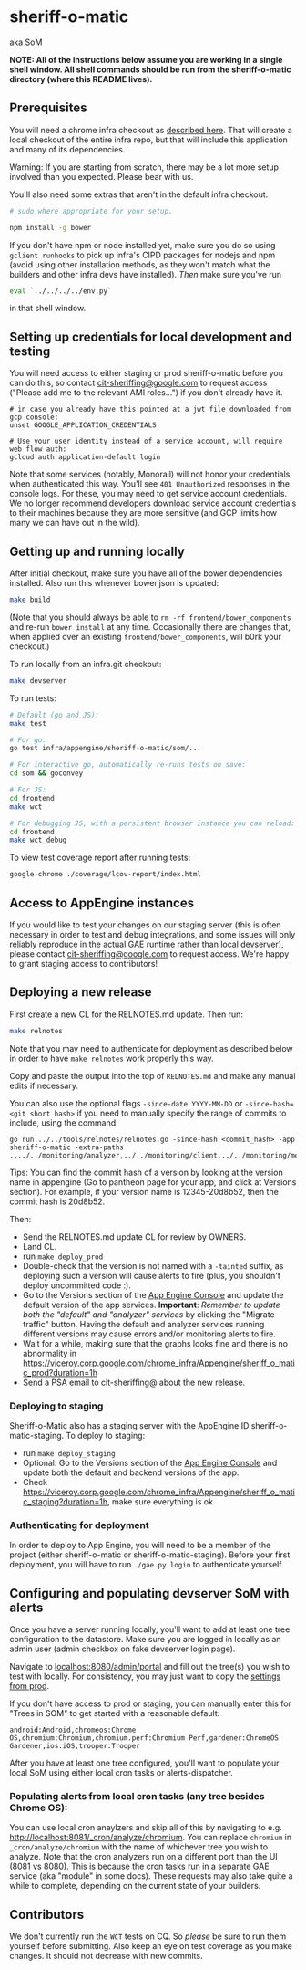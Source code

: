 # sheriff-o-matic

aka SoM

**NOTE: All of the instructions below assume you are working in a single shell
window. All shell commands should be run from the sheriff-o-matic directory
(where this README lives).**

## Prerequisites

You will need a chrome infra checkout as
[described here](https://chromium.googlesource.com/infra/infra/). That will
create a local checkout of the entire infra repo, but that will include this
application and many of its dependencies.

Warning: If you are starting from scratch, there may be a lot more setup involved
than you expected. Please bear with us.

You'll also need some extras that aren't in the default infra checkout.

```sh
# sudo where appropriate for your setup.

npm install -g bower
```

If you don't have npm or node installed yet, make sure you do so using
`gclient runhooks` to pick up infra's CIPD packages for nodejs and
npm (avoid using other installation methods, as they won't match what
the builders and other infra devs have installed). *Then* make sure you've
run

```sh
eval `../../../../env.py`
```
in that shell window.

## Setting up credentials for local development and testing

You will need access to either staging or prod
sheriff-o-matic before you can do this, so contact cit-sheriffing@google.com
to request access ("Please add me to the relevant AMI roles...") if you don't already have it.

```
# in case you already have this pointed at a jwt file downloaded from gcp console:
unset GOOGLE_APPLICATION_CREDENTIALS

# Use your user identity instead of a service account, will require web flow auth:
gcloud auth application-default login
```

Note that some services (notably, Monorail) will not honor your credentials when
authenticated this way. You'll see `401 Unauthorized` responses in the console logs.
For these, you may need to get service account credentials.
We no longer recommend developers download service account credentials to their machines
because they are more sensitive (and GCP limits how many we can have out in the wild).

## Getting up and running locally

After initial checkout, make sure you have all of the bower dependencies
installed. Also run this whenever bower.json is updated:

```sh
make build
```

(Note that you should always be able to `rm -rf frontend/bower_components`
and re-run `bower install` at any time. Occasionally there are changes that,
when applied over an existing `frontend/bower_components`, will b0rk your
checkout.)

To run locally from an infra.git checkout:
```sh
make devserver
```

To run tests:
```sh
# Default (go and JS):
make test

# For go:
go test infra/appengine/sheriff-o-matic/som/...

# For interactive go, automatically re-runs tests on save:
cd som && goconvey

# For JS:
cd frontend
make wct

# For debugging JS, with a persistent browser instance you can reload:
cd frontend
make wct_debug
```

To view test coverage report after running tests:
```sh
google-chrome ./coverage/lcov-report/index.html
```
## Access to AppEngine instances

If you would like to test your changes on our staging server (this is often
necessary in order to test and debug integrations, and some issues will
only reliably reproduce in the actual GAE runtime rather than local devserver),
please contact cit-sheriffing@google.com to request access. We're happy to
grant staging access to contributors!

## Deploying a new release

First create a new CL for the RELNOTES.md update. Then run:
```sh
make relnotes
```

Note that you may need to authenticate for deployment as
described below in order to have `make relnotes` work properly this way.

Copy and paste the output into the top of `RELNOTES.md` and make any manual
edits if necessary.

You can also use the optional flags `-since-date YYYY-MM-DD` or
`-since-hash=<git short hash>` if you need to manually specify the range
of commits to include, using the command
```
go run ../../tools/relnotes/relnotes.go -since-hash <commit_hash> -app sheriff-o-matic -extra-paths .,../../monitoring/analyzer,../../monitoring/client,../../monitoring/messages
```

Tips: You can find the commit hash of a version by looking at the version name in appengine (Go to pantheon page for your app, and click at Versions section). For example, if your version name is 12345-20d8b52, then the commit hash is 20d8b52.

Then:

- Send the RELNOTES.md update CL for review by OWNERS.
- Land CL.
- run `make deploy_prod`
- Double-check that the version is not named with a `-tainted` suffix, as deploying
such a version will cause alerts to fire (plus, you shouldn't deploy uncommitted code :).
- Go to the Versions section of the
[App Engine Console](https://appengine.google.com/) and update the default
version of the app services. **Important**: *Remember to update both the "default" and "analyzer"
services* by clicking the "Migrate traffic" button. Having the default and analyzer services running different versions
may cause errors and/or monitoring alerts to fire.
- Wait for a while, making sure that the graphs looks fine and there is no abnormality in https://viceroy.corp.google.com/chrome_infra/Appengine/sheriff_o_matic_prod?duration=1h
- Send a PSA email to cit-sheriffing@ about the new release.

### Deploying to staging

Sheriff-o-Matic also has a staging server with the AppEngine ID
sheriff-o-matic-staging. To deploy to staging:

- run `make deploy_staging`
- Optional: Go to the Versions section of the
[App Engine Console](https://appengine.google.com/) and update both the default
and backend versions of the app.
- Check https://viceroy.corp.google.com/chrome_infra/Appengine/sheriff_o_matic_staging?duration=1h, make sure everything is ok

### Authenticating for deployment

In order to deploy to App Engine, you will need to be a member of the
project (either sheriff-o-matic or sheriff-o-matic-staging). Before your first
deployment, you will have to run `./gae.py login` to authenticate yourself.

## Configuring and populating devserver SoM with alerts

Once you have a server running locally, you'll want to add at least one
tree configuration to the datastore. Make sure you are logged in locally
as an admin user (admin checkbox on fake devserver login page).

Navigate to [localhost:8080/admin/portal](http://localhost:8080/admin/portal)
and fill out the tree(s) you wish to test with locally. For consistency, you
may just want to copy the [settings from prod](http://sheriff-o-matic.appspot.com/admin/portal).

If you don't have access to prod or staging, you can manually enter this for
"Trees in SOM" to get started with a reasonable default:

```
android:Android,chromeos:Chrome OS,chromium:Chromium,chromium.perf:Chromium Perf,gardener:ChromeOS Gardener,ios:iOS,trooper:Trooper
```

After you have at least one tree configured, you'll want to populate your
local SoM using either local cron tasks or alerts-dispatcher.

### Populating alerts from local cron tasks (any tree besides Chrome OS):
You can use local cron anaylzers and skip all of this by navigating to e.g.
[http://localhost:8081/_cron/analyze/chromium](http://localhost:8081/_cron/analyze/chromium).
You can replace `chromium` in `_cron/analyze/chromium` with the name of whichever tree you
wish to analyze. Note that the cron analyzers run on a different port than the
UI (8081 vs 8080). This is because the cron tasks run in a separate GAE service
(aka "module" in some docs). These requests may also take quite a while to
complete, depending on the current state of your builders.

## Contributors

We don't currently run the `WCT` tests on CQ. So *please* be sure to run them
yourself before submitting. Also keep an eye on test coverage as you make
changes. It should not decrease with new commits.
